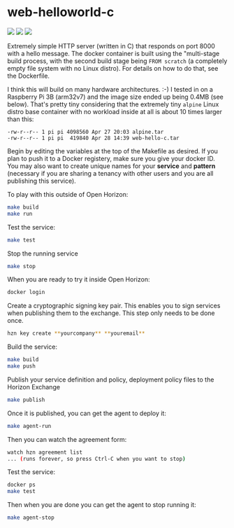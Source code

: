 # web-helloworld-c
![](https://img.shields.io/github/license/open-horizon-services/web-helloworld-c)
![](https://img.shields.io/badge/architecture-arm32-green)
![](https://img.shields.io/github/contributors/open-horizon-services/web-helloworld-c)

Extremely simple HTTP server (written in C) that responds on port 8000 with a hello message. The docker container is built using the "multi-stage build process, with the second build stage being `FROM scratch` (a completely empty file system with no Linux distro). For details on how to do that, see the Dockerfile.

I think this will build on many hardware architectures. :-)  I tested in on a Raspberry Pi 3B (arm32v7) and the image size ended up being 0.4MB (see below). That's pretty tiny considering that the extremely tiny `alpine` Linux distro base container with no workload inside at all is about 10 times larger than this:

```
-rw-r--r-- 1 pi pi 4098560 Apr 27 20:03 alpine.tar
-rw-r--r-- 1 pi pi  419840 Apr 28 14:39 web-hello-c.tar
```
Begin by editing the variables at the top of the Makefile as desired. If you plan to push it to a Docker registery, make sure you give your docker ID. You may also want to create unique names for your **service** and **pattern** (necessary if you are sharing a tenancy with other users and you are all publishing this service).


To play with this outside of Open Horizon:

```sh
make build
make run
```

Test the service:
```sh
make test
```
Stop the running service
```sh
make stop
```

When you are ready to try it inside Open Horizon:
```sh
docker login
```

Create a cryptographic signing key pair. This enables you to sign services when publishing them to the exchange. This step only needs to be done once.
```sh
hzn key create **yourcompany** **youremail**
```
Build the service:
```sh
make build
make push
```

Publish your service definition and policy, deployment policy files to the Horizon Exchange
```sh
make publish
```

Once it is published, you can get the agent to deploy it:
```sh
make agent-run
```
Then you can watch the agreement form:

```sh
watch hzn agreement list
... (runs forever, so press Ctrl-C when you want to stop)
```
Test the service:
```sh
docker ps
make test
```

Then when you are done you can get the agent to stop running it:

```sh
make agent-stop
```
